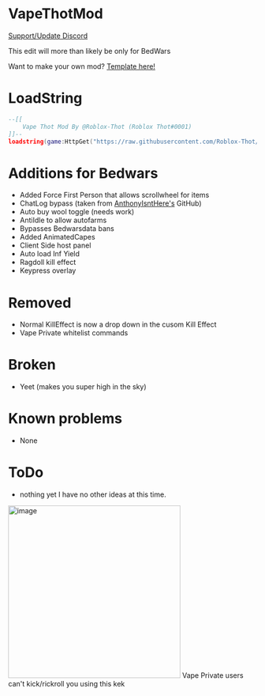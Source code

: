 # VapeThotMod
[Support/Update Discord](https://discord.gg/tbB9SnyH58)

This edit will more than likely be only for BedWars

Want to make your own mod? [Template here!](https://github.com/Roblox-Thot/VapeMod-Template)

# LoadString
```lua
--[[
    Vape Thot Mod By @Roblox-Thot (Roblox Thot#0001)
]]--
loadstring(game:HttpGet("https://raw.githubusercontent.com/Roblox-Thot/VapeThotMod/main/MainScript.lua", true))()
```

# Additions for Bedwars
* Added Force First Person that allows scrollwheel for items
* ChatLog bypass (taken from [AnthonyIsntHere's](https://github.com/AnthonyIsntHere/anthonysrepository/blob/main/scripts/AntiChatLogger.lua) GitHub)
* Auto buy wool toggle (needs work)
* AntiIdle to allow autofarms
* Bypasses Bedwarsdata bans
* Added AnimatedCapes
* Client Side host panel
* Auto load Inf Yield
* Ragdoll kill effect
* Keypress overlay

# Removed 
- Normal KillEffect is now a drop down in the cusom Kill Effect
- Vape Private whitelist commands

# Broken
* Yeet (makes you super high in the sky)

# Known problems
* None

# ToDo
* nothing yet I have no other ideas at this time.

<img width="349" alt="image" src="https://user-images.githubusercontent.com/67937010/208275873-147fac94-e631-4ee4-9896-55d692cc0fd8.png">
Vape Private users can't kick/rickroll you using this kek
